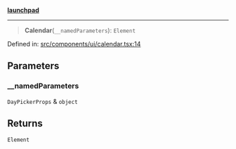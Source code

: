 [**launchpad**](index.md)

***

> **Calendar**(`__namedParameters`): `Element`

Defined in: [src/components/ui/calendar.tsx:14](https://github.com/victorbratov/launchpad/blob/2fb5c03d3b8a4ead86d4ea12df9db7edc90ac88e/src/components/ui/calendar.tsx#L14)

## Parameters

### \_\_namedParameters

`DayPickerProps` & `object`

## Returns

`Element`
